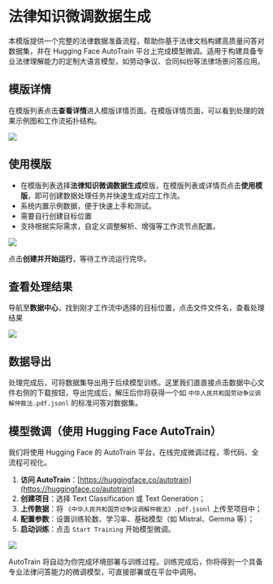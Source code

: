 # 法律知识微调数据生成

本模版提供一个完整的法律数据准备流程，帮助你基于法律文档构建高质量问答对数据集，并在 Hugging Face AutoTrain 平台上完成模型微调。适用于构建具备专业法律理解能力的定制大语言模型，如劳动争议、合同纠纷等法律场景问答应用。

## 模版详情

在模版列表点击**查看详情**进入模版详情页面。在模版详情页面，可以看到处理的效果示例图和工作流拓扑结构。

![](https://community-shared-data-1308875761.cos.ap-beijing.myqcloud.com/artwork/mocdocs/images/wf_template/templat_sft/template_sft_1.png)

## 使用模版

- 在模版列表选择**法律知识微调数据生成**模版，在模版列表或详情页点击**使用模版**，即可创建数据处理任务并快速生成对应工作流。
- 系统内置示例数据，便于快速上手和测试。
- 需要自行创建目标位置
- 支持根据实际需求，自定义调整解析、增强等工作流节点配置。

![](https://community-shared-data-1308875761.cos.ap-beijing.myqcloud.com/artwork/mocdocs/images/wf_template/templat_sft/template_sft_2.png)

点击**创建并开始运行**，等待工作流运行完毕。

## 查看处理结果

导航至**数据中心**，找到刚才工作流中选择的目标位置，点击文件文件名，查看处理结果

![](https://community-shared-data-1308875761.cos.ap-beijing.myqcloud.com/artwork/mocdocs/images/wf_template/templat_sft/template_sft_3.png)

## 数据导出

处理完成后，可将数据集导出用于后续模型训练。这里我们直直接点击数据中心文件右侧的下载按钮，导出完成后，解压后你将获得一个如 `中华人民共和国劳动争议调解仲裁法.pdf.jsonl` 的标准问答对数据集。

## 模型微调（使用 Hugging Face AutoTrain）

我们将使用 Hugging Face 的 AutoTrain 平台，在线完成微调过程，零代码、全流程可视化。

1. **访问 AutoTrain**：[https://huggingface.co/autotrain](https://huggingface.co/autotrain)
2. **创建项目**：选择 Text Classification 或 Text Generation；
3. **上传数据**：将 `《中华人民共和国劳动争议调解仲裁法》.pdf.jsonl` 上传至项目中；
4. **配置参数**：设置训练轮数、学习率、基础模型（如 Mistral、Gemma 等）；
5. **启动训练**：点击 `Start Training` 开始模型微调。

![](https://community-shared-data-1308875761.cos.ap-beijing.myqcloud.com/artwork/mocdocs/images/wf_template/templat_sft/template_sft_4.png)

AutoTrain 将自动为你完成环境部署与训练过程。训练完成后，你将得到一个具备专业法律问答能力的微调模型，可直接部署或在平台中调用。

